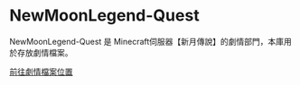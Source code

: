 # NewMoonLegend-Quest
NewMoonLegend-Quest 是 Minecraft伺服器【新月傳說】的劇情部門，本庫用於存放劇情檔案。

[前往劇情檔案位置](https://github.com/Doren12345/NewMoonLegend-Quest/tree/master)
